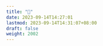 ```yaml
---
title: "🚗"
date: 2023-09-14T14:27:01
lastmod: 2023-09-14T14:31:07+08:00
draft: false
weight: 2002
---
```

